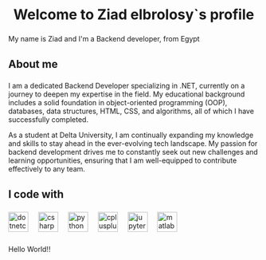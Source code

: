 <h1 align="center">Welcome to Ziad elbrolosy`s profile</h1>

###

<p align="left">My name is Ziad and I'm a Backend developer, from Egypt</p>

###

<h2 align="left">About me</h2>

###

<p align="left">I am a dedicated Backend Developer specializing in .NET, currently on a journey to deepen my expertise in the field. My educational background includes a solid foundation in object-oriented programming (OOP), databases, data structures, HTML, CSS, and algorithms, all of which I have successfully completed.

As a student at Delta University, I am continually expanding my knowledge and skills to stay ahead in the ever-evolving tech landscape. My passion for backend development drives me to constantly seek out new challenges and learning opportunities, ensuring that I am well-equipped to contribute effectively to any team.</p>

###

<h2 align="left">I code with</h2>

###

<div align="left">
  <img src="https://cdn.jsdelivr.net/gh/devicons/devicon/icons/dotnetcore/dotnetcore-original.svg" height="40" alt="dotnetcore logo"  />
  <img width="12" />
  <img src="https://cdn.jsdelivr.net/gh/devicons/devicon/icons/csharp/csharp-original.svg" height="40" alt="csharp logo"  />
  <img width="12" />
  <img src="https://cdn.jsdelivr.net/gh/devicons/devicon/icons/python/python-original.svg" height="40" alt="python logo"  />
  <img width="12" />
  <img src="https://cdn.jsdelivr.net/gh/devicons/devicon/icons/cplusplus/cplusplus-original.svg" height="40" alt="cplusplus logo"  />
  <img width="12" />
  <img src="https://cdn.jsdelivr.net/gh/devicons/devicon/icons/jupyter/jupyter-original.svg" height="40" alt="jupyter logo"  />
  <img width="12" />
  <img src="https://cdn.jsdelivr.net/gh/devicons/devicon/icons/matlab/matlab-original.svg" height="40" alt="matlab logo"  />
</div>

###

<p align="left">Hello World!!</p>

###
